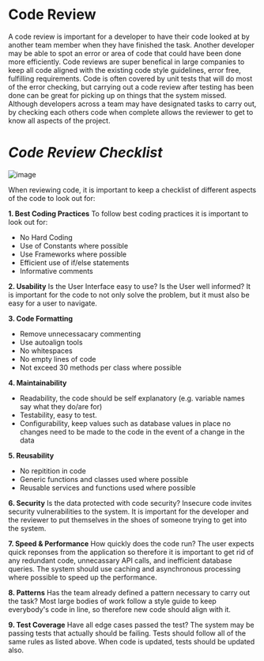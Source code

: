 # Code Review 

A code review is important for a developer to have their code looked at by another team member when they have finished the task. Another developer may be able to spot an error or area of code that could have been done more efficiently. Code reviews are super benefical in large companies to keep all code aligned with the existing code style guidelines, error free, fulfilling requirements. Code is often covered by unit tests that will do most of the error checking, but carrying out a code review after testing has been done can be great for picking up on things that the system missed. Although developers across a team may have designated tasks to carry out, by checking each others code when complete allows the reviewer to get to know all aspects of the project.

# _Code Review Checklist_

![image](https://i2.wp.com/d331tpl5vusgqa.cloudfront.net/wp-content/uploads/2015/08/Code-Review-Checklist.png?ssl=1)

When reviewing code, it is important to keep a checklist of different aspects of the code to look out for:

**1. Best Coding Practices**
    To follow best coding practices it is important to look out for:
- No Hard Coding
- Use of Constants where possible
- Use Frameworks where possible
- Efficient use of if/else statements
- Informative comments

**2. Usability**
    Is the User Interface easy to use? Is the User well informed?
    It is important for the code to not only solve the problem, but it must also be easy for a user to navigate.
    
**3. Code Formatting**  
- Remove unnecessacary commenting
- Use autoalign tools
- No whitespaces
- No empty lines of code
- Not exceed 30 methods per class where possible

**4. Maintainability**  
- Readability, the code should be self explanatory (e.g. variable names say what they do/are for)
- Testability, easy to test.
- Configurability, keep values such as database values in place no changes need to be made to the code in the event of a change in the data

**5. Reusability** 
- No repitition in code
- Generic functions and classes used where possible
- Reusable services and functions used where possible

**6. Security** 
Is the data protected with code security? Insecure code invites security vulnerabilities to the system. It is important for the developer and the reviewer to put themselves in the shoes of someone trying to get into the system.

**7. Speed & Performance** 
How quickly does the code run? The user expects quick reponses from the application so therefore it is important to get rid of any redundant code, unnecassary API calls, and inefficient database queries.
The system should use caching and asynchronous processing where possible to speed up the performance.

**8. Patterns**
Has the team already defined a pattern necessary to carry out the task? Most large bodies of work follow a style guide to keep everybody's code in line, so therefore new code should align with it.

**9. Test Coverage**
Have all edge cases passed the test? The system may be passing tests that actually should be failing. Tests should follow all of the same rules as listed above. When code is updated, tests should be updated also.